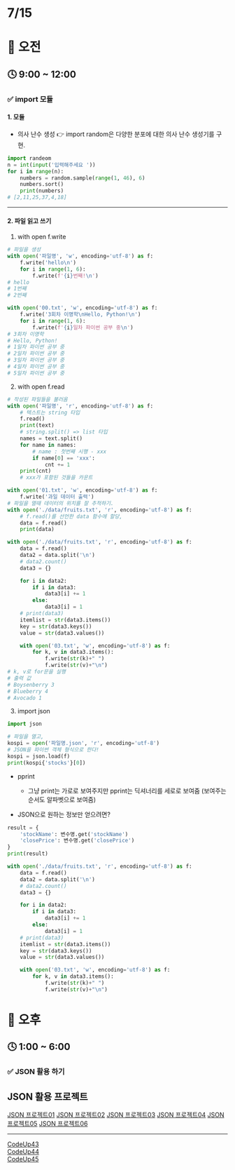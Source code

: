 # 7/15

# 🌇 오전

## 🕓 9:00 ~ 12:00

### ✅ import 모듈

#### 1. 모듈

- 의사 난수 생성
👉 import random은 다양한 분포에 대한 의사 난수 생성기를 구현.
```python
import randeom
n = int(input('입력해주세요 '))
for i in range(n):
    numbers = random.sample(range(1, 46), 6)
    numbers.sort()
    print(numbers)
# [2,11,25,37,4,18]
```

-----

#### 2. 파일 읽고 쓰기

1. with open f.write
```python
# 파일을 생성
with open('파일명', 'w', encoding='utf-8') as f:
    f.write('hello\n')
    for i in range(1, 6):
        f.write(f'{i}번째!\n')
# hello
# 1번째
# 2번째
```
```python
with open('00.txt', 'w', encoding='utf-8') as f:
    f.write('3회차 이명학\nHello, Python!\n')
    for i in range(1, 6):
        f.write(f'{i}일차 파이썬 공부 중\n')
# 3회차 이명학
# Hello, Python!
# 1일차 파이썬 공부 중
# 2일차 파이썬 공부 중
# 3일차 파이썬 공부 중
# 4일차 파이썬 공부 중
# 5일차 파이썬 공부 중
```

2. with open f.read
```python
# 작성된 파일들을 불러옴
with open('파일명', 'r', encoding='utf-8') as f:
    # 텍스트는 string 타입
    f.read()
    print(text)
    # string.split() => list 타입
    names = text.split()
    for name in names:
        # name : 첫번째 시행 - xxx
        if name[0] == 'xxx':
            cnt += 1
    print(cnt)
    # xxx가 포함된 것들을 카운트
```

```python
with open('01.txt', 'w', encoding='utf-8') as f:
    f.write('과일 데이터 출력')
# 파일을 열때 데이터의 위치를 잘 추적하기.
with open('./data/fruits.txt', 'r', encoding='utf-8') as f:
    # f.read()를 선언한 data 함수에 할당, 
    data = f.read()
    print(data)
```
```python
with open('./data/fruits.txt', 'r', encoding='utf-8') as f:
    data = f.read()
    data2 = data.split('\n')
    # data2.count()
    data3 = {}

    for i in data2:
        if i in data3:
            data3[i] += 1
        else:
            data3[i] = 1
    # print(data3)
    itemlist = str(data3.items())
    key = str(data3.keys())
    value = str(data3.values())

    with open('03.txt', 'w', encoding='utf-8') as f:
        for k, v in data3.items():
            f.write(str(k)+" ")
            f.write(str(v)+"\n")
# k, v로 for문을 실행
# 출력 값
# Boysenberry 3
# Blueberry 4
# Avocado 1
```

3. import json
```python
import json

# 파일을 열고,
kospi = open('파일명.json', 'r', encoding='utf-8')
# JSON을 파이썬 객체 형식으로 한다!
kospi = json.load(f)
print(kospi{'stocks'}[0])
```

- pprint
    - 그냥 print는 가로로 보여주지만 pprint는 딕셔너리를 세로로 보여줌
    (보여주는 순서도 알파벳으로 보여줌)

- JSON으로 원하는 정보만 얻으려면?
```python
result = {
    'stockName': 변수명.get('stockName')
    'closePrice': 변수명.get('closePrice')
}
print(result)
```
```python
with open('./data/fruits.txt', 'r', encoding='utf-8') as f:
    data = f.read()
    data2 = data.split('\n')
    # data2.count()
    data3 = {}

    for i in data2:
        if i in data3:
            data3[i] += 1
        else:
            data3[i] = 1
    # print(data3)
    itemlist = str(data3.items())
    key = str(data3.keys())
    value = str(data3.values())

    with open('03.txt', 'w', encoding='utf-8') as f:
        for k, v in data3.items():
            f.write(str(k)+" ")
            f.write(str(v)+"\n")
```

# 🌆 오후

## 🕓 1:00 ~ 6:00

### ✅ JSON 활용 하기

## JSON 활용 프로젝트

[JSON 프로젝트01](../2%EC%A3%BC%EC%B0%A8%202022.07/JSON/00.py)
[JSON 프로젝트02](../2%EC%A3%BC%EC%B0%A8%202022.07/JSON/01.py)
[JSON 프로젝트03](../2%EC%A3%BC%EC%B0%A8%202022.07/JSON/02.py)
[JSON 프로젝트04](../2%EC%A3%BC%EC%B0%A8%202022.07/JSON/03.py)
[JSON 프로젝트05](../2%EC%A3%BC%EC%B0%A8%202022.07/JSON/04.py)
[JSON 프로젝트06](../2%EC%A3%BC%EC%B0%A8%202022.07/JSON/05.py)

-----
[CodeUp43](../2%EC%A3%BC%EC%B0%A8%202022.07/CodeUp/CodeUp51.py)   
[CodeUp44](../2%EC%A3%BC%EC%B0%A8%202022.07/CodeUp/CodeUp52.py)   
[CodeUp45](../2%EC%A3%BC%EC%B0%A8%202022.07/CodeUp/CodeUp53.py)   
 
